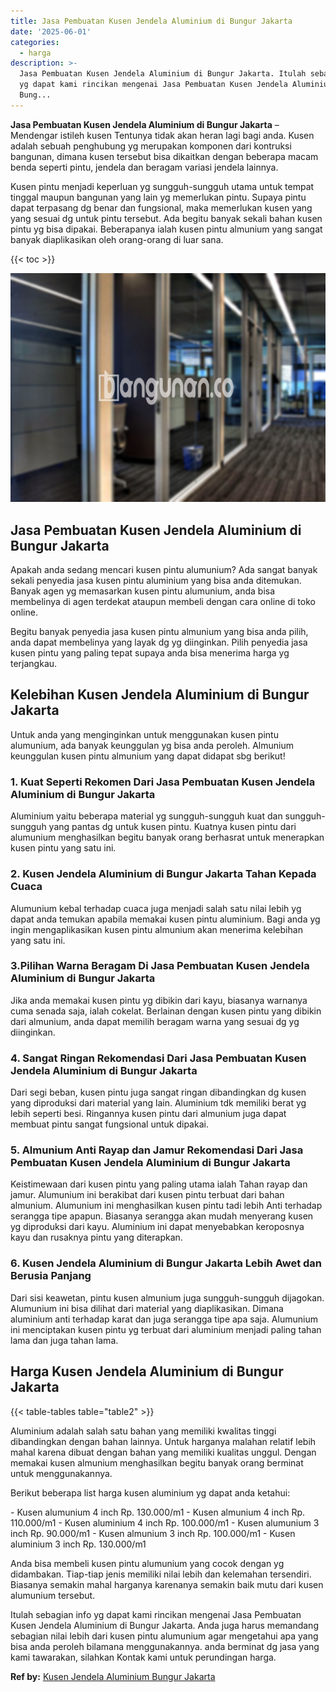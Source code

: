 ```yaml
---
title: Jasa Pembuatan Kusen Jendela Aluminium di Bungur Jakarta
date: '2025-06-01'
categories:
  - harga
description: >-
  Jasa Pembuatan Kusen Jendela Aluminium di Bungur Jakarta. Itulah sebagian info
  yg dapat kami rincikan mengenai Jasa Pembuatan Kusen Jendela Aluminium di
  Bung...
---
```


**Jasa Pembuatan Kusen Jendela Aluminium di Bungur Jakarta** – Mendengar istileh kusen Tentunya tidak akan heran lagi bagi anda. Kusen adalah sebuah penghubung yg merupakan komponen dari kontruksi bangunan, dimana kusen tersebut bisa dikaitkan dengan beberapa macam benda seperti pintu, jendela dan beragam variasi jendela lainnya.

Kusen pintu menjadi keperluan yg sungguh-sungguh utama untuk tempat tinggal maupun bangunan yang lain yg memerlukan pintu. Supaya pintu dapat terpasang dg benar dan fungsional, maka memerlukan kusen yang yang sesuai dg untuk pintu tersebut. Ada begitu banyak sekali bahan kusen pintu yg bisa dipakai. Beberapanya ialah kusen pintu almunium yang sangat banyak diaplikasikan oleh orang-orang di luar sana.

{{< toc >}}

![Jasa Pembuatan Kusen Jendela Aluminium di Bungur Jakarta](/images/harga-kusen-jendela-alumunium-45.png)

## Jasa Pembuatan Kusen Jendela Aluminium di Bungur Jakarta

Apakah anda sedang mencari kusen pintu alumunium? Ada sangat banyak sekali penyedia jasa kusen pintu aluminium yang bisa anda ditemukan. Banyak agen yg memasarkan kusen pintu alumunium, anda bisa membelinya di agen terdekat ataupun membeli dengan cara online di toko online.

Begitu banyak penyedia jasa kusen pintu almunium yang bisa anda pilih, anda dapat membelinya yang layak dg yg diinginkan. Pilih penyedia jasa kusen pintu yang paling tepat supaya anda bisa menerima harga yg terjangkau.

## Kelebihan Kusen Jendela Aluminium di Bungur Jakarta

Untuk anda yang menginginkan untuk menggunakan kusen pintu alumunium, ada banyak keunggulan yg bisa anda peroleh. Almunium keunggulan kusen pintu almunium yang dapat didapat sbg berikut!

### 1\. Kuat Seperti Rekomen Dari Jasa Pembuatan Kusen Jendela Aluminium di Bungur Jakarta

Aluminium yaitu beberapa material yg sungguh-sungguh kuat dan sungguh-sungguh yang pantas dg untuk kusen pintu. Kuatnya kusen pintu dari alumunium menghasilkan begitu banyak orang berhasrat untuk menerapkan kusen pintu yang satu ini.

### 2\. Kusen Jendela Aluminium di Bungur Jakarta Tahan Kepada Cuaca

Alumunium kebal terhadap cuaca juga menjadi salah satu nilai lebih yg dapat anda temukan apabila memakai kusen pintu aluminium. Bagi anda yg ingin mengaplikasikan kusen pintu almunium akan menerima kelebihan yang satu ini.

### 3.Pilihan Warna Beragam Di Jasa Pembuatan Kusen Jendela Aluminium di Bungur Jakarta

Jika anda memakai kusen pintu yg dibikin dari kayu, biasanya warnanya cuma senada saja, ialah cokelat. Berlainan dengan kusen pintu yang dibikin dari almunium, anda dapat memilih beragam warna yang sesuai dg yg diinginkan.

### 4\. Sangat Ringan Rekomendasi Dari Jasa Pembuatan Kusen Jendela Aluminium di Bungur Jakarta

Dari segi beban, kusen pintu juga sangat ringan dibandingkan dg kusen yang diproduksi dari material yang lain. Aluminium tdk memiliki berat yg lebih seperti besi. Ringannya kusen pintu dari almunium juga dapat membuat pintu sangat fungsional untuk dipakai.

### 5\. Almunium Anti Rayap dan Jamur Rekomendasi Dari Jasa Pembuatan Kusen Jendela Aluminium di Bungur Jakarta

Keistimewaan dari kusen pintu yang paling utama ialah Tahan rayap dan jamur. Alumunium ini berakibat dari kusen pintu terbuat dari bahan almunium. Alumunium ini menghasilkan kusen pintu tadi lebih Anti terhadap serangga tipe apapun. Biasanya serangga akan mudah menyerang kusen yg diproduksi dari kayu. Aluminium ini dapat menyebabkan keroposnya kayu dan rusaknya pintu yang diterapkan.

### 6\. Kusen Jendela Aluminium di Bungur Jakarta Lebih Awet dan Berusia Panjang

Dari sisi keawetan, pintu kusen almunium juga sungguh-sungguh dijagokan. Alumunium ini bisa dilihat dari material yang diaplikasikan. Dimana aluminium anti terhadap karat dan juga serangga tipe apa saja. Alumunium ini menciptakan kusen pintu yg terbuat dari aluminium menjadi paling tahan lama dan juga tahan lama.

## Harga Kusen Jendela Aluminium di Bungur Jakarta

{{< table-tables table="table2" >}}

Aluminium adalah salah satu bahan yang memiliki kwalitas tinggi dibandingkan dengan bahan lainnya. Untuk harganya malahan relatif lebih mahal karena dibuat dengan bahan yang memiliki kualitas unggul. Dengan memakai kusen almunium menghasilkan begitu banyak orang berminat untuk menggunakannya.

Berikut beberapa list harga kusen aluminium yg dapat anda ketahui:

\- Kusen alumunium 4 inch Rp. 130.000/m1 - Kusen almunium 4 inch Rp. 110.000/m1 - Kusen aluminium 4 inch Rp. 100.000/m1 - Kusen alumunium 3 inch Rp. 90.000/m1 - Kusen almunium 3 inch Rp. 100.000/m1 - Kusen aluminium 3 inch Rp. 130.000/m1

Anda bisa membeli kusen pintu alumunium yang cocok dengan yg didambakan. Tiap-tiap jenis memiliki nilai lebih dan kelemahan tersendiri. Biasanya semakin mahal harganya karenanya semakin baik mutu dari kusen alumunium tersebut.

Itulah sebagian info yg dapat kami rincikan mengenai Jasa Pembuatan Kusen Jendela Aluminium di Bungur Jakarta. Anda juga harus memandang sebagian nilai lebih dari kusen pintu alumunium agar mengetahui apa yang bisa anda peroleh bilamana menggunakannya. anda berminat dg jasa yang kami tawarakan, silahkan Kontak kami untuk perundingan harga.

**Ref by:** [Kusen Jendela Aluminium Bungur Jakarta](https://id.wikipedia.org/wiki/Kusen)
